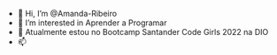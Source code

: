 - 👋 Hi, I’m @Amanda-Ribeiro
- 👀 I’m interested in  Aprender a  Programar
- 🌱    Atualmente estou no Bootcamp Santander Code Girls 2022 na DIO
- 📫 

<!---
Amanda-Ribeiro/Amanda-Ribeiro is a ✨ special ✨ repository because its `README.md` (this file) appears on your GitHub profile.
You can click the Preview link to take a look at your changes.
--->
